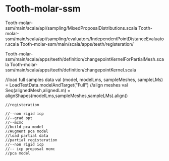 # Tooth-molar-ssm
Tooth-molar-ssm/main/scala/api/sampling/MixedProposalDistributions.scala
Tooth-molar-ssm/main/scala/api/sampling/evaluators/IndependentPointDistanceEvaluator.scala
Tooth-molar-ssm/main/scala/apps/teeth/registeration/

Tooth-molar-ssm/main/scala/apps/teeth/definition/changepointKernelForPartialMesh.scala
Tooth-molar-ssm/main/scala/apps/teeth/definition/changepointKernel.scala

 //load full samples data
    val (model, modelLms, sampleMeshes, sampleLMs) = LoadTestData.modelAndTarget("Full")
    //align meshes
    val Seq(alignedMesh,alignedLm) = alignShapes(modelLms,sampleMeshes,sampleLMs).align()

    //registeration

    //--non rigid icp
    //--grad opt
    //--mcmc
    //build pca model
    //Augment pca model
    //load partial data
    //partial registeration
    //--non rigid icp
    //-- icp proposal mcmc
    //pca model
